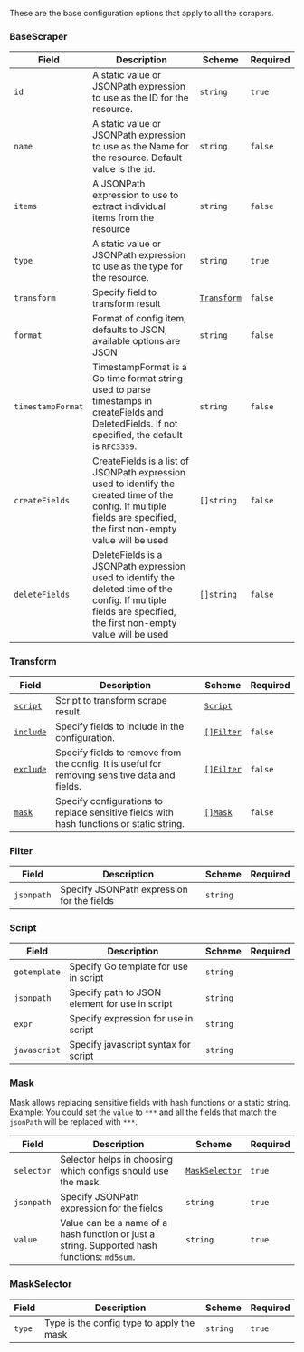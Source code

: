 These are the base configuration options that apply to all the scrapers.

### BaseScraper

| Field             | Description                                                                                                                                                             | Scheme                    | Required |
| ----------------- | ----------------------------------------------------------------------------------------------------------------------------------------------------------------------- | ------------------------- | -------- |
| `id`              | A static value or JSONPath expression to use as the ID for the resource.                                                                                                | `string`                  | `true`   |
| `name`            | A static value or JSONPath expression to use as the Name for the resource. Default value is the `id`.                                                                   | `string`                  | `false`  |
| `items`           | A JSONPath expression to use to extract individual items from the resource                                                                                              | `string`                  | `false`  |
| `type`            | A static value or JSONPath expression to use as the type for the resource.                                                                                              | `string`                  | `true`   |
| `transform`       | Specify field to transform result                                                                                                                                       | [`Transform`](#transform) | `false`  |
| `format`          | Format of config item, defaults to JSON, available options are JSON                                                                                                     | `string`                  | `false`  |
| `timestampFormat` | TimestampFormat is a Go time format string used to parse timestamps in createFields and DeletedFields. If not specified, the default is `RFC3339`.                      | `string`                  | `false`  |
| `createFields`    | CreateFields is a list of JSONPath expression used to identify the created time of the config. If multiple fields are specified, the first non-empty value will be used | `[]string`                | `false`  |
| `deleteFields`    | DeleteFields is a JSONPath expression used to identify the deleted time of the config. If multiple fields are specified, the first non-empty value will be used         | `[]string`                | `false`  |

### Transform

| Field                | Description                                                                                    | Scheme                | Required |
| -------------------- | ---------------------------------------------------------------------------------------------- | --------------------- | -------- |
| [`script`](#script)  | Script to transform scrape result.                                                             | [`Script`](#script)   |          |
| [`include`](#Filter) | Specify fields to include in the configuration.                                                | [`[]Filter`](#filter) | `false`  |
| [`exclude`](#filter) | Specify fields to remove from the config. It is useful for removing sensitive data and fields. | [`[]Filter`](#filter) | `false`  |
| [`mask`](#mask)      | Specify configurations to replace sensitive fields with hash functions or static string.       | [`[]Mask`](#mask)     | `false`  |

### Filter

| Field      | Description                                | Scheme   | Required |
| ---------- | ------------------------------------------ | -------- | -------- |
| `jsonpath` | Specify JSONPath expression for the fields | `string` |          |

### Script

| Field        | Description                                    | Scheme   | Required |
| ------------ | ---------------------------------------------- | -------- | -------- |
| `gotemplate` | Specify Go template for use in script          | `string` |          |
| `jsonpath`   | Specify path to JSON element for use in script | `string` |          |
| `expr`       | Specify expression for use in script           | `string` |          |
| `javascript` | Specify javascript syntax for script           | `string` |          |

### Mask

Mask allows replacing sensitive fields with hash functions or a static string.
Example: You could set the `value` to `***` and all the fields that match the `jsonPath` will be replaced with `***`.

| Field      | Description                                                                                  | Scheme                          | Required |
| ---------- | -------------------------------------------------------------------------------------------- | ------------------------------- | -------- |
| `selector` | Selector helps in choosing which configs should use the mask.                                | [`MaskSelector`](#maskselector) | `true`   |
| `jsonpath` | Specify JSONPath expression for the fields                                                   | `string`                        | `true`   |
| `value`    | Value can be a name of a hash function or just a string. Supported hash functions: `md5sum`. | `string`                        | `true`   |

### MaskSelector

| Field  | Description                               | Scheme   | Required |
| ------ | ----------------------------------------- | -------- | -------- |
| `type` | Type is the config type to apply the mask | `string` | `true`   |
